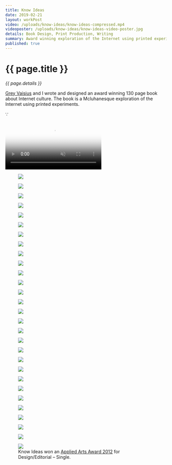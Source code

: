 ```yaml
---
title: Know Ideas
date: 2019-02-21
layout: workPost
video: /uploads/know-ideas/know-ideas-compressed.mp4
videoposter: /uploads/know-ideas/know-ideas-video-poster.jpg
details: Book Design, Print Production, Writing
summary: Award winning exploration of the Internet using printed experiments.
published: true
---
```

<div class="mw-900  bp1-u-textAlign-center  u-mar-auto  u-mar-b05">
    <h1 class="u-noMargin u-mar-b01">{{ page.title }}</h1>
    <p class="as-h5  u-mar-b05"><em>{{ page.details }}</em></p>
    <p class="as-h3" style="max-width: 100%;"><a href="http://greyvy.com/" target="_blank">Grey Vaisius</a> and I wrote and designed an award winning 130 page book about Internet culture. The book is a Mcluhanesque exploration of the Internet using printed experiments.</p>
    <p class="as-h5  u-textAlign-center  u-mar-b05">&#8757;</p>
</div>

<div class="Grid  Grid--withGutters">
    <div class="Grid-cell  u-size1of1">
        <div class="media">
            <video autoplay loop muted playsinline type="video/mp4" src="/uploads/know-ideas/know-ideas-in-article2.mp4" poster="/uploads/know-ideas/know-ideas-video-poster.jpg"></video>
        </div>
    </div>
    <div class="Grid-cell  u-size1of2">
        <figure>
            <img src="/uploads/know-ideas/know-ideas-cover.jpg"/>
        </figure>
    </div>
    <div class="Grid-cell  u-size1of2">
        <figure>
            <img src="/uploads//know-ideas/know-ideas-back-cover.jpg"/>
        </figure>
    </div>
    <div class="Grid-cell  u-size1of2">
        <figure>
            <img src="/uploads/know-ideas/ki-93.jpg"/>
        </figure>
    </div>
    <div class="Grid-cell  u-size1of2">
        <figure>
            <img src="/uploads//know-ideas/know-ideas-pages.jpg"/>
        </figure>
    </div>
    <div class="Grid-cell  u-size1of4">
        <figure>
            <img src="/uploads/know-ideas/ki-11.jpg"/>
        </figure>
    </div>
    <div class="Grid-cell  u-size1of4">
        <figure>
            <img src="/uploads//know-ideas/ki-12.jpg"/>
        </figure>
    </div>
    <div class="Grid-cell  u-size1of4">
        <figure>
            <img src="/uploads/know-ideas/ki-13.jpg"/>
        </figure>
    </div>
    <div class="Grid-cell  u-size1of4">
        <figure>
            <img src="/uploads//know-ideas/ki-14.jpg"/>
        </figure>
    </div>
    <div class="Grid-cell  u-size1of2">
        <figure>
            <img src="/uploads/know-ideas/ki-43.jpg"/>
        </figure>
    </div>
    <div class="Grid-cell  u-size1of2">
        <figure>
            <img src="/uploads//know-ideas/ki-44.jpg"/>
        </figure>
    </div>
    <div class="Grid-cell  u-size1of3">
        <figure>
            <img src="/uploads/know-ideas/ki-32.jpg"/>
        </figure>
    </div>
    <div class="Grid-cell  u-size1of3">
        <figure>
            <img src="/uploads//know-ideas/ki-33.jpg"/>
        </figure>
    </div>
    <div class="Grid-cell  u-size1of3">
        <figure>
            <img src="/uploads/know-ideas/ki-34.jpg"/>
        </figure>
    </div>
    <div class="Grid-cell  u-size1of2">
        <figure>
            <img src="/uploads/know-ideas/ki-28.jpg"/>
        </figure>
    </div>
    <div class="Grid-cell  u-size1of2">
        <figure>
            <img src="/uploads//know-ideas/ki-29.jpg"/>
        </figure>
    </div>
    <div class="Grid-cell  u-size1of3">
        <figure>
            <img src="/uploads/know-ideas/ki-49.jpg"/>
        </figure>
    </div>
    <div class="Grid-cell  u-size1of3">
        <figure>
            <img src="/uploads//know-ideas/ki-50.jpg"/>
        </figure>
    </div>
    <div class="Grid-cell  u-size1of3">
        <figure>
            <img src="/uploads/know-ideas/ki-51.jpg"/>
        </figure>
    </div>
    <div class="Grid-cell  u-size1of2">
        <figure>
            <img src="/uploads/know-ideas/ki-54.jpg"/>
        </figure>
    </div>
    <div class="Grid-cell  u-size1of2">
        <figure>
            <img src="/uploads//know-ideas/ki-55.jpg"/>
        </figure>
    </div>
    <div class="Grid-cell  u-size1of3">
        <figure>
            <img src="/uploads/know-ideas/ki-19.jpg"/>
        </figure>
    </div>
    <div class="Grid-cell  u-size1of3">
        <figure>
            <img src="/uploads//know-ideas/ki-21.jpg"/>
        </figure>
    </div>
    <div class="Grid-cell  u-size1of3">
        <figure>
            <img src="/uploads/know-ideas/ki-24.jpg"/>
        </figure>
    </div>
    <div class="Grid-cell  u-size1of2">
        <figure>
            <img src="/uploads/know-ideas/ki-58.jpg"/>
        </figure>
    </div>
    <div class="Grid-cell  u-size1of2">
        <figure>
            <img src="/uploads//know-ideas/ki-76.jpg"/>
        </figure>
    </div>
    <div class="Grid-cell  u-size1of3">
        <figure>
            <img src="/uploads//know-ideas/know-ideas-process.jpg"/>
        </figure>
    </div>
    <div class="Grid-cell  u-size1of3">
        <figure>
            <img src="/uploads/know-ideas/know-ideas-full-cover.jpg"/>
        </figure>
    </div>
    <div class="Grid-cell  u-size1of3">
        <figure>
            <img src="/uploads/know-ideas/know-ideas-exhibition-space.jpg"/>
        </figure>
    </div>
    <div class="Grid-cell  u-size1of1">
        <figure>
            <img src="/uploads/know-ideas/know-ideas-applied-arts-award.jpg"/>
            <figcaption>Know Ideas won an <a href="http://www.appliedartsmag.com/winners_gallery/student/?id=981&year=2012&clip=1" target="_blank">Applied Arts Award 2012</a> for Design/Editorial – Single.</figcaption>
        </figure>
    </div>
</div>